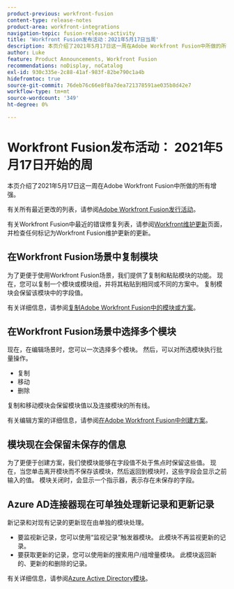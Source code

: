 ```yaml
---
product-previous: workfront-fusion
content-type: release-notes
product-area: workfront-integrations
navigation-topic: fusion-release-activity
title: 'Workfront Fusion发布活动：2021年5月17日当周'
description: 本页介绍了2021年5月17日这一周在Adobe Workfront Fusion中所做的所有增强。
author: Luke
feature: Product Announcements, Workfront Fusion
recommendations: noDisplay, noCatalog
exl-id: 930c335e-2c88-41af-983f-82be790c1a4b
hidefromtoc: true
source-git-commit: 76deb76c66e8f8a7dea721378591ae035b8d42e7
workflow-type: tm+mt
source-wordcount: '349'
ht-degree: 0%

---
```


# Workfront Fusion发布活动： 2021年5月17日开始的周

本页介绍了2021年5月17日这一周在Adobe Workfront Fusion中所做的所有增强。

有关所有最近更改的列表，请参阅[Adobe Workfront Fusion发行活动](../../../product-announcements/product-releases/fusion-release-activity/fusion-release-activity.md)。

有关Workfront Fusion中最近的错误修复列表，请参阅[Workfront维护更新](https://experienceleague.adobe.com/docs/workfront-known-issues/releases/current-updates.html)页面，并检查任何标记为Workfront Fusion维护更新的更新。

## 在Workfront Fusion场景中复制模块

为了更便于使用Workfront Fusion场景，我们提供了复制和粘贴模块的功能。 现在，您可以复制一个模块或模块组，并将其粘贴到相同或不同的方案中。 复制模块会保留该模块中的字段值。

有关详细信息，请参阅[复制Adobe Workfront Fusion中的模块或方案](../../../workfront-fusion/scenarios/copy-modules-or-scenarios.md)。

## 在Workfront Fusion场景中选择多个模块

现在，在编辑场景时，您可以一次选择多个模块。 然后，可以对所选模块执行批量操作。

* 复制
* 移动
* 删除

复制和移动模块会保留模块值以及连接模块的所有线。

有关编辑方案的详细信息，请参阅[在Adobe Workfront Fusion中创建方案](../../../workfront-fusion/scenarios/create-a-scenario.md)。

## 模块现在会保留未保存的信息

为了更便于创建方案，我们使模块能够在字段值不处于焦点时保留这些值。 现在，当您单击离开模块而不保存该模块，然后返回到模块时，这些字段会显示之前输入的值。 模块关闭时，会显示一个指示器，表示存在未保存的字段。

## Azure AD连接器现在可单独处理新记录和更新记录

新记录和对现有记录的更新现在由单独的模块处理。

* 要监视新记录，您可以使用“监视记录”触发器模块。 此模块不再监视更新的记录。
* 要获取更新的记录，您可以使用新的搜索用户/组增量模块。 此模块返回新的、更新的和删除的记录。

有关详细信息，请参阅[Azure Active Directory模块](../../../workfront-fusion/apps-and-their-modules/azure-ad-modules.md)。
